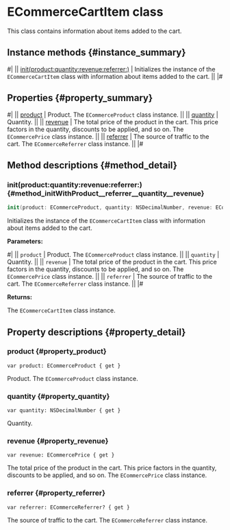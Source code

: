 # ECommerceCartItem class

This class contains information about items added to the cart.

## Instance methods {#instance_summary}

#|
|| [init(product:quantity:revenue:referrer:)](#method_initWithProduct__referrer__quantity__revenue) | Initializes the instance of the `ECommerceCartItem` class with information about items added to the cart. ||
|#

## Properties {#property_summary}

#|
|| [product](#property_product) | Product. The `ECommerceProduct` class instance. ||
|| [quantity](#property_quantity) | Quantity. ||
|| [revenue](#property_revenue) | The total price of the product in the cart. This price factors in the quantity, discounts to be applied, and so on. The `ECommercePrice` class instance. ||
|| [referrer](#property_referrer) | The source of traffic to the cart. The `ECommerceReferrer` class instance. ||
|#

## Method descriptions {#method_detail}

### init(product:quantity:revenue:referrer:) {#method_initWithProduct__referrer__quantity__revenue}

```swift translate=no
init(product: ECommerceProduct, quantity: NSDecimalNumber, revenue: ECommercePrice, referrer: ECommerceReferrer?)
```

Initializes the instance of the `ECommerceCartItem` class with information about items added to the cart.

**Parameters:**

#|
|| `product` | Product. The `ECommerceProduct` class instance. ||
|| `quantity` | Quantity. ||
|| `revenue` | The total price of the product in the cart. This price factors in the quantity, discounts to be applied, and so on. The `ECommercePrice` class instance. ||
|| `referrer` | The source of traffic to the cart. The `ECommerceReferrer` class instance. ||
|#

**Returns:**

The `ECommerceCartItem` class instance.

## Property descriptions {#property_detail}

### product {#property_product}

`var product: ECommerceProduct { get }`

Product. The `ECommerceProduct` class instance.

### quantity {#property_quantity}

`var quantity: NSDecimalNumber { get }`

Quantity.

### revenue {#property_revenue}

`var revenue: ECommercePrice { get }`

The total price of the product in the cart. This price factors in the quantity, discounts to be applied, and so on. The `ECommercePrice` class instance.

### referrer {#property_referrer}

`var referrer: ECommerceReferrer? { get }`

The source of traffic to the cart. The `ECommerceReferrer` class instance.
